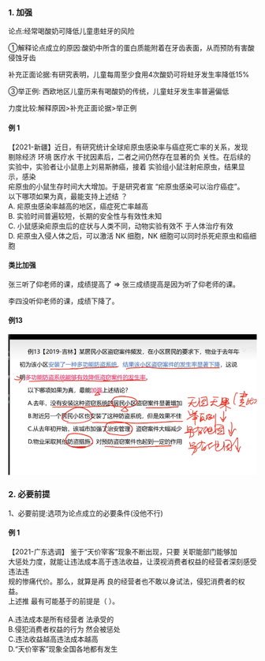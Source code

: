 ### 1. 加强

论点:经常喝酸奶可降低儿童患蛀牙的风险

①解释论点成立的原因:酸奶中所含的蛋白质能附着在牙齿表面，从而预防有害酸侵蚀牙齿

补充正面论据:有研究表明，儿童每周至少食用4次酸奶可将蛀牙发生率降低15%

③举正例: 西欧地区儿童历来有喝酸奶的传统，儿童蛀牙发生率普遍偏低

力度比较:解释原因>补充正面论据>举正例

#### 例 1
【2021-新疆】近日，有研究统计全球疟原虫感染率与癌症死亡率的关系，发现</br>
剔除经济 环境 医疗水  干扰因素后，二者之间仍然存在显著的负 关性。在后续的</br>
实验中，实验者让小鼠患上刘易斯肺癌，接着 实验组小鼠注射疟原虫，结果显示，感染</br>
疟原虫的小鼠生存时间大大增加。于是研究者宣 “疟原虫感染可以治疗癌症”。</br> 
以下哪项如果为真，最能支持上述结 ？</br> 
A.  疟原虫感染率越高的地区，癌症死亡率越高 </br>
B.  实验时间普遍较短，长期的安全性与有效性未知</br> 
C.  小鼠感染疟原虫后的症状与人类不同，动物实验有效不 于人体治疗有效 </br>
D.  疟原虫入侵人体之后，可以激活 NK 细胞，NK 细胞可以同时杀死疟原虫和癌细胞</br>


#### 类比加强

张三听了仰老师的课，成绩提高了 => 张三成绩提高是因为听了仰老师的课。

李四没听仰老师的课，成绩下降了。

#### 例13

![](./images/2.png)

### 2. 必要前提

1、必要前提:选项为论点成立的必要条件(没他不行)

#### 例 1
【2021-广东选调】 鉴于“天价宰客”现象不断出现，只要 关职能部门能够加</br>
大惩处力度，就能让违法成本高于违法收益，让漠视消费者权益的经营者深刻感受违法违</br>
规的惨痛代价。那么，就算是再 良的经营者也不敢以身试法，侵犯消费者的权益。</br> 
        上述推 最有可能基于的前提是（      ）。</br>  
A.违法成本是所有经营者 法承受的</br> 
B.侵犯消费者权益的行为 然会被惩处 </br>
C.违法收益越高违法成本越高</br> 
D.“天价宰客”现象全国各地都有发生</br>





